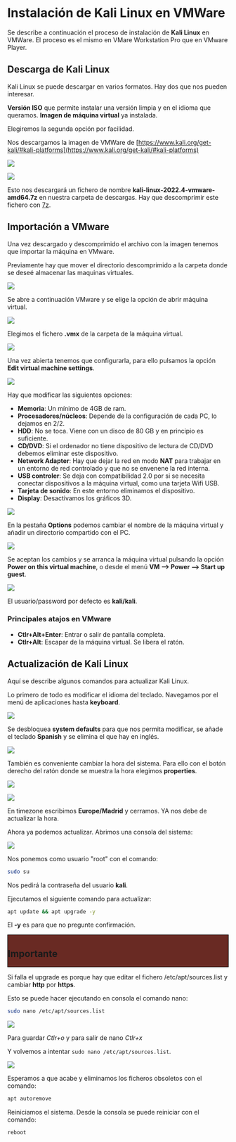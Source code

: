 # Instalación de Kali Linux en VMWare

Se describe a continuación el proceso de instalación de **Kali Linux** en VMWare. El proceso es el mismo en VMare Workstation Pro que en VMware Player.

## Descarga de Kali Linux

Kali Linux se puede descargar en varios formatos. Hay dos que nos pueden interesar.

**Versión ISO** que permite instalar una versión limpia y en el idioma que queramos.
**Imagen de máquina virtual** ya instalada.

Elegiremos la segunda opción por facilidad.

Nos descargamos la imagen de VMWare de [https://www.kali.org/get-kali/#kali-platforms](https://www.kali.org/get-kali/#kali-platforms)

![](/.gitbook/assets/kali1.png)

![](/.gitbook/assets/kali2.png)


Esto nos descargará un fichero de nombre **kali-linux-2022.4-vmware-amd64.7z** en nuestra carpeta de descargas. Hay que descomprimir este fichero con [7z](https://www.7-zip.org/download.html).

## Importación a VMware

Una vez descargado y descomprimido el archivo con la imagen tenemos que importar la máquina en VMware.

Previamente hay que mover el directorio descomprimido a la carpeta donde se deseé almacenar las maquinas virtuales.

![](/.gitbook/assets/kali3.png)

Se abre a continuación VMware y se elige la opción de abrir máquina virtual.

![](/.gitbook/assets/kali4.png)

Elegimos el fichero **.vmx** de la carpeta de la máquina virtual.

![](/.gitbook/assets/kali5.png)

Una vez abierta tenemos que configurarla, para ello pulsamos la opción **Edit virtual machine settings**.

![](/.gitbook/assets/kali6.png)

Hay que modificar las siguientes opciones:

* **Memoria**: Un mínimo de 4GB de ram.
* **Procesadores/núcleos**: Depende de la configuración de cada PC, lo dejamos en 2/2.
* **HDD**: No se toca. Viene con un disco de 80 GB y en principio es suficiente.
* **CD/DVD**: Si el ordenador no tiene dispositivo de lectura de CD/DVD debemos eliminar este dispositivo.
* **Network Adapter**: Hay que dejar la red en modo **NAT** para trabajar en un entorno de red controlado y que no se envenene la red interna.
* **USB controler**: Se deja con compatibilidad 2.0 por si se necesita conectar dispositivos a la máquina virtual, como una tarjeta Wifi USB.
* **Tarjeta de sonido**: En este entorno eliminamos el dispositivo.
* **Display**: Desactivamos los gráficos 3D.

![](/.gitbook/assets/kali7.png)

En la pestaña **Options** podemos cambiar el nombre de la máquina virtual y añadir un directorio compartido con el PC.

![](/.gitbook/assets/kali9.png)

Se aceptan los cambios y se arranca la máquina virtual pulsando la opción **Power on this virtual machine**, o desde el menú **VM --> Power --> Start up guest**.

![](/.gitbook/assets/kali10.png)

El usuario/password por defecto es **kali/kali**.

### Principales atajos en VMware

* **Ctlr+Alt+Enter**: Entrar o salir de pantalla completa.
* **Ctlr+Alt**: Escapar de la máquina virtual. Se libera el ratón.

## Actualización de Kali Linux


Aquí se describe algunos comandos para actualizar Kali Linux. 

Lo primero de todo es modificar el idioma del teclado. Navegamos por el menú de aplicaciones hasta **keyboard**.

![](/.gitbook/assets/kali12.png)


Se desbloquea **system defaults** para que nos permita modificar, se añade el teclado **Spanish** y se elimina el que hay en inglés.

![](/.gitbook/assets/kali13.png)

También es conveniente cambiar la hora del sistema. Para ello con el botón derecho del ratón donde se muestra la hora elegimos **properties**.

![](/.gitbook/assets/kali14.png)

![](/.gitbook/assets/kali15.png)

En timezone escribimos **Europe/Madrid** y cerramos. YA nos debe de actualizar la hora.

Ahora ya podemos actualizar. Abrimos una consola del sistema:

![](/.gitbook/assets/kali11.png)

Nos ponemos como usuario "root" con el comando:

```bash
sudo su
```
Nos pedirá la contraseña del usuario **kali**.

Ejecutamos el siguiente comando para actualizar:

```bash
apt update && apt upgrade -y
```
El **-y** es para que no pregunte confirmación.

<div style="border: 1px solid black;background-color:#692A23">
    <h2><b>Importante</b></h2>
</div>

Si falla el upgrade es porque hay que editar el fichero /etc/apt/sources.list y cambiar <b>http</b> por <b>https</b>.
    
Esto se puede hacer ejecutando en consola el comando nano:

```bash
sudo nano /etc/apt/sources.list 
```

![](/.gitbook/assets/kali18.png)

Para guardar *Ctlr+o* y para salir de nano *Ctlr+x*

Y volvemos a intentar `sudo nano /etc/apt/sources.list`.

![](/.gitbook/assets/kali17.png)

Esperamos a que acabe y eliminamos los ficheros obsoletos con el comando:

```bash
apt autoremove
```

 Reiniciamos el sistema. Desde la consola se puede reiniciar con el comando:

```bash
reboot
```
